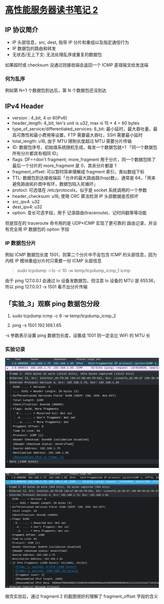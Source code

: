# [高性能服务器读书笔记 2](2021/07/linux_high_performance_server_programming_2.md)

## IP 协议简介

- IP 头部信息，src, dest, 指导 IP 分片和重组以及指定通信行为
- IP 数据包的路由和转发
- 无状态/无上下文: 无法处理乱序或重复的数据包

如果超时或 checksum 没通过则接收端会返回一个 ICMP 差错报文给发送端

### 何为乱序

例如第 N+1 个数据包到达后，第 N 个数据包还没到达

## IPv4 Header

- version : 4_bit, 4 or 6(IPv6)
- header_length: 4_bit, len's unit is u32, max is 15 * 4 = 60 bytes
- type_of_service/differentiated_services: 8_bit: 最小延时，最大吞吐量，最高可靠性和最小费用等设置，FTP 需要最大吞吐，SSH 需要最小延时
- total_length: u16, 由于 MTU 限制长度超过 MTU 需要分片传输
- ID: 数据包序号，初始值系统随机生成，每发一个数据包就+1 「同一个数据包所有分片都具有相同 ID」
- flags: DF==don't fragment; more_fragment 用于分片，同一个数据包除了最后一个分片的 more_fragment 是 0，其余分片都是 1
- fragment_offset: 可以暂时简单理解成 fragment 索引，类似数组下标
- TTL: 数据包到达接收端前「允许的最大路由跳(hop)数」，通常是 64，「用来避免路由拓扑图中有环，数据包陷入死循环」
- protocl: 可选值在 /etc/protocols，似乎是 socket 系统调用的一个参数
- header_checksum: u16, 使用 CRC 算法检测 IP 头部数据是否损坏
- src_ipv4: u32
- dest_ipv4: u32
- option: 变长可选字段，用于 记录路由(traceroute)、记时间戳等等功能

但是现在的 traceroute 命令用的是 UDP+ICMP 实现了更可靠的 路由记录，并没有完全用 IP 数据包的 option 字段

### IP 数据包分片

例如 ICMP 数据包长度 1501，则第二个分片中不会包含 ICMP 的头部信息，因为 内核 IP 模块重组分片时只需要一份 ICMP 头部信息

> sudo tcpdump -i lo -c 10 -w temp/tcpdump_icmp_1 icmp

由于 ping 127.0.0.1 会通过 lo 设备发数据包，但注意 lo 设备的 MTU 是 65536，所以 ping 127.0.0.1 -s 1501 看不出分片传输

## 「实验_3」观察 ping 数据包分段

1. sudo tcpdump icmp -c 6 -w temp/tcpdump_icmp_2

2. ping -s 1501 192.168.1.65

-s 参数表示设置 ping 数据包长度，设置成 1501 则一定会比 WiFi 的 MTU 长

### 实验记录

![](ping_request_fragment_1.png)

![](ping_request_fragment_2.png)

做完实验后，通过 fragment 2 的截图很好的理解了 fragment_offset 字段的含义


